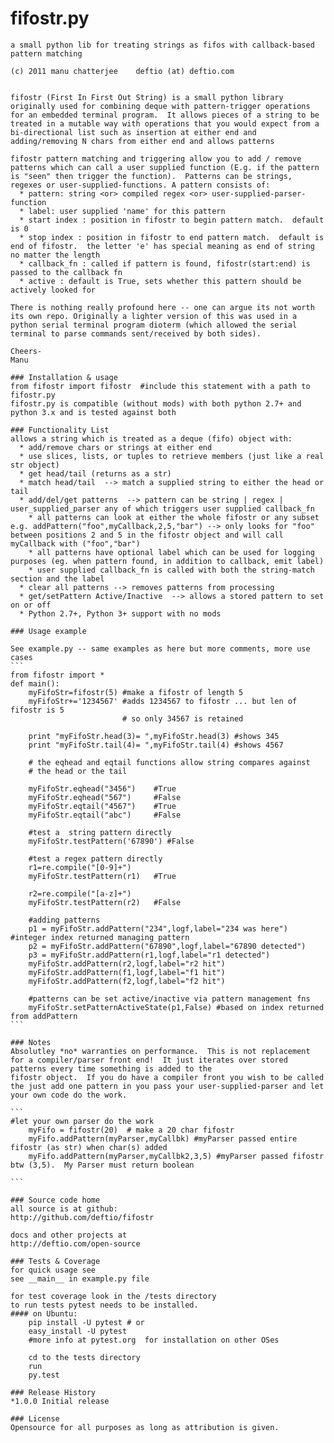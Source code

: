 # fifostr.py
    
    a small python lib for treating strings as fifos with callback-based pattern matching
    
    (c) 2011 manu chatterjee    deftio (at) deftio.com
    
    
    fifostr (First In First Out String) is a small python library originally used for combining deque with pattern-trigger operations for an embedded terminal program.  It allows pieces of a string to be treated in a mutable way with operations that you would expect from a bi-directional list such as insertion at either end and adding/removing N chars from either end and allows patterns
    
    fifostr pattern matching and triggering allow you to add / remove patterns which can call a user supplied function (E.g. if the pattern is "seen" then trigger the function).  Patterns can be strings, regexes or user-supplied-functions. A pattern consists of:
      * pattern: string <or> compiled regex <or> user-supplied-parser-function
      * label: user supplied 'name' for this pattern
      * start index : position in fifostr to begin pattern match.  default is 0
      * stop index : position in fifostr to end pattern match.  default is end of fifostr.  the letter 'e' has special meaning as end of string no matter the length
      * callback_fn : called if pattern is found, fifostr(start:end) is passed to the callback fn
      * active : default is True, sets whether this pattern should be actively looked for
    
    There is nothing really profound here -- one can argue its not worth its own repo. Originally a lighter version of this was used in a python serial terminal program dioterm (which allowed the serial terminal to parse commands sent/received by both sides).  
    
    Cheers-
    Manu
    
    ### Installation & usage
    from fifostr import fifostr  #include this statement with a path to fifostr.py
    fifostr.py is compatible (without mods) with both python 2.7+ and python 3.x and is tested against both
    
    ### Functionality List
    allows a string which is treated as a deque (fifo) object with:
      * add/remove chars or strings at either end 
      * use slices, lists, or tuples to retrieve members (just like a real str object) 
      * get head/tail (returns as a str)
      * match head/tail  --> match a supplied string to either the head or tail
      * add/del/get patterns  --> pattern can be string | regex | user_supplied_parser any of which triggers user supplied callback_fn
        * all patterns can look at either the whole fifostr or any subset e.g. addPattern("foo",myCallback,2,5,"bar") --> only looks for "foo" between positions 2 and 5 in the fifostr object and will call myCallback with ("foo","bar")
        * all patterns have optional label which can be used for logging purposes (eg. when pattern found, in addition to callback, emit label)
        * user supplied callback_fn is called with both the string-match section and the label
      * clear all patterns --> removes patterns from processing
      * get/setPattern Active/Inactive  --> allows a stored pattern to set on or off
      * Python 2.7+, Python 3+ support with no mods
    
    ### Usage example 
    
    See example.py -- same examples as here but more comments, more use cases
    ```
    from fifostr import *
    def main():
        myFifoStr=fifostr(5) #make a fifostr of length 5
        myFifoStr+='1234567' #adds 1234567 to fifostr ... but len of fifostr is 5
                             # so only 34567 is retained
       
        print "myFifoStr.head(3)= ",myFifoStr.head(3) #shows 345
        print "myFifoStr.tail(4)= ",myFifoStr.tail(4) #shows 4567
    
        # the eqhead and eqtail functions allow string compares against
        # the head or the tail
    
        myFifoStr.eqhead("3456")    #True
        myFifoStr.eqhead("567")     #False
        myFifoStr.eqtail("4567")    #True
        myFifoStr.eqtail("abc")     #False
    
        #test a  string pattern directly
        myFifoStr.testPattern('67890') #False
        
        #test a regex pattern directly
        r1=re.compile("[0-9]+")
        myFifoStr.testPattern(r1)   #True
    
        r2=re.compile("[a-z]+")
        myFifoStr.testPattern(r2)   #False
    
        #adding patterns
        p1 = myFifoStr.addPattern("234",logf,label="234 was here") #integer index returned managing pattern 
        p2 = myFifoStr.addPattern("67890",logf,label="67890 detected")
        p3 = myFifoStr.addPattern(r1,logf,label="r1 detected")
        myFifoStr.addPattern(r2,logf,label="r2 hit")
        myFifoStr.addPattern(f1,logf,label="f1 hit")   
        myFifoStr.addPattern(f2,logf,label="f2 hit")    
    
        #patterns can be set active/inactive via pattern management fns 
        myFifoStr.setPatternActiveState(p1,False) #based on index returned from addPattern
    ```
    
    ### Notes
    Absolutley *no* warranties on performance.  This is not replacement for a compiler/parser front end!  It just iterates over stored patterns every time something is added to the 
    fifostr object.  If you do have a compiler front you wish to be called the just add one pattern in you pass your user-supplied-parser and let your own code do the work.
    
    ```
    #let your own parser do the work
        myFifo = fifostr(20)  # make a 20 char fifostr
        myFifo.addPattern(myParser,myCallbk) #myParser passed entire fifostr (as str) when char(s) added
        myFifo.addPattern(myParser,myCallbk2,3,5) #myParser passed fifostr btw (3,5).  My Parser must return boolean
    
    ```
    
    ### Source code home
    all source is at github:
    http://github.com/deftio/fifostr
    
    docs and other projects at 
    http://deftio.com/open-source
    
    ### Tests & Coverage
    for quick usage see
    see __main__ in example.py file
    
    for test coverage look in the /tests directory
    to run tests pytest needs to be installed.
    #### on Ubuntu:
        pip install -U pytest # or
        easy_install -U pytest
        #more info at pytest.org  for installation on other OSes
    
        cd to the tests directory
        run
        py.test
    
    ### Release History
    *1.0.0 Initial release
    
    ### License
    Opensource for all purposes as long as attribution is given. 
    
    
    
    
    
    
    
    